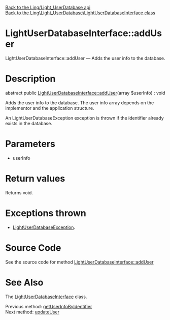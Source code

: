 [Back to the Ling/Light_UserDatabase api](https://github.com/lingtalfi/Light_UserDatabase/blob/master/doc/api/Ling/Light_UserDatabase.md)<br>
[Back to the Ling\Light_UserDatabase\LightUserDatabaseInterface class](https://github.com/lingtalfi/Light_UserDatabase/blob/master/doc/api/Ling/Light_UserDatabase/LightUserDatabaseInterface.md)


LightUserDatabaseInterface::addUser
================



LightUserDatabaseInterface::addUser — Adds the user info to the database.




Description
================


abstract public [LightUserDatabaseInterface::addUser](https://github.com/lingtalfi/Light_UserDatabase/blob/master/doc/api/Ling/Light_UserDatabase/LightUserDatabaseInterface/addUser.md)(array $userInfo) : void




Adds the user info to the database.
The user info array depends on the implementor and the application structure.

An LightUserDatabaseException exception is thrown if the identifier already exists in the database.




Parameters
================


- userInfo

    


Return values
================

Returns void.


Exceptions thrown
================

- [LightUserDatabaseException](https://github.com/lingtalfi/Light_UserDatabase/blob/master/doc/api/Ling/Light_UserDatabase/Exception/LightUserDatabaseException.md).&nbsp;







Source Code
===========
See the source code for method [LightUserDatabaseInterface::addUser](https://github.com/lingtalfi/Light_UserDatabase/blob/master/LightUserDatabaseInterface.php#L62-L62)


See Also
================

The [LightUserDatabaseInterface](https://github.com/lingtalfi/Light_UserDatabase/blob/master/doc/api/Ling/Light_UserDatabase/LightUserDatabaseInterface.md) class.

Previous method: [getUserInfoByIdentifier](https://github.com/lingtalfi/Light_UserDatabase/blob/master/doc/api/Ling/Light_UserDatabase/LightUserDatabaseInterface/getUserInfoByIdentifier.md)<br>Next method: [updateUser](https://github.com/lingtalfi/Light_UserDatabase/blob/master/doc/api/Ling/Light_UserDatabase/LightUserDatabaseInterface/updateUser.md)<br>

